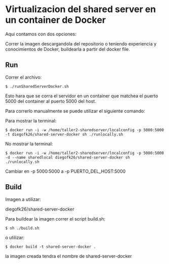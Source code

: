 # Virtualizacion del shared server en un container de Docker

  Aqui contamos con dos opciones:
  
  Correr la imagen descargandola del repositorio o teniendo experiencia y conocimientos de Docker, buildearla a partir del docker file.



## Run

Correr el archivo:

`$ ./runSharedServerDocker.sh`

Esto hara que se corra el servidor en un container que matchea el puerto 5000 del container al puerto 5000 del host.

Para correrlo manualmente se puede utilizar el siguiente comando:

Para mostrar la terminal:

`$ docker run -i -w /home/taller2-sharedserver/localconfig -p 5000:5000 -t diegofk26/shared-server-docker sh ./runlocally.sh`

No mostrar la terminal:

`$ docker run -i -w /home/taller2-sharedserver/localconfig -p 5000:5000 -d --name sharedlocal diegofk26/shared-server-docker sh ./runlocally.sh`

Cambiar en -p 5000:5000 a -p PUERTO_DEL_HOST:5000


## Build

Imagen a utilizar:

diegofk26/shared-server-docker

Para buildear la imagen correr el script build.sh:

`$ sh ./build.sh`

o utilizar:

`$ docker build -t shared-server-docker .`

la imagen creada tendra el nombre de shared-server-docker
